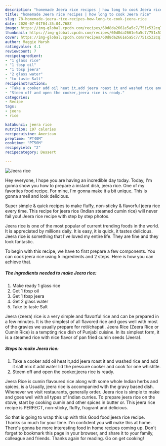 ```yaml
---
description: "homemade Jeera rice recipes | how long to cook Jeera rice"
title: "homemade Jeera rice recipes | how long to cook Jeera rice"
slug: 78-homemade-jeera-rice-recipes-how-long-to-cook-jeera-rice
date: 2020-07-01T04:35:04.768Z
image: https://img-global.cpcdn.com/recipes/60d8da2661e5a5c7/751x532cq70/jeera-rice-recipe-main-photo.jpg
thumbnail: https://img-global.cpcdn.com/recipes/60d8da2661e5a5c7/751x532cq70/jeera-rice-recipe-main-photo.jpg
cover: https://img-global.cpcdn.com/recipes/60d8da2661e5a5c7/751x532cq70/jeera-rice-recipe-main-photo.jpg
author: Maggie Marsh
ratingvalue: 4.1
reviewcount: 7
recipeingredient:
- "1 glass rice"
- "1 tbsp oil"
- "1 tbsp jeera"
- "2 glass water"
- "to taste Salt"
recipeinstructions:
- "Take a cooker add oil heat it,add jeera roast it and washed rice and add it salt mix it add water lid the pressure cooker and cook for one whishtle."
- "Steem off and open the cooker,jeera rice is ready."
categories:
- Recipe
tags:
- jeera
- rice

katakunci: jeera rice 
nutrition: 197 calories
recipecuisine: American
preptime: "PT40M"
cooktime: "PT50M"
recipeyield: "2"
recipecategory: Dessert

---
```



![Jeera rice](https://img-global.cpcdn.com/recipes/60d8da2661e5a5c7/751x532cq70/jeera-rice-recipe-main-photo.jpg)

Hey everyone, I hope you are having an incredible day today. Today, I'm gonna show you how to prepare a instant dish, jeera rice. One of my favorites food recipe. For mine, I'm gonna make it a bit unique. This is gonna smell and look delicious.

Super simple &amp; quick recipes to make fluffy, non-sticky &amp; flavorful jeera rice every time. This recipe for jeera rice (Indian steamed cumin rice) will never fail you! Jeera rice recipe with step by step photos.

Jeera rice is one of the most popular of current trending foods in the world. It is appreciated by millions daily. It is easy, it is quick, it tastes delicious. Jeera rice is something that I've loved my entire life. They are fine and they look fantastic.


To begin with this recipe, we have to first prepare a few components. You can cook jeera rice using 5 ingredients and 2 steps. Here is how you can achieve that.

<!--inarticleads1-->

##### The ingredients needed to make Jeera rice:

1. Make ready 1 glass rice
1. Get 1 tbsp oil
1. Get 1 tbsp jeera
1. Get 2 glass water
1. Take to taste Salt


Jeera (zeera) rice is a very simple and flavorful rice and can be prepared in a few minutes. It is the simplest of all flavored rice and goes well with most of the gravies we usually prepare for roti/chapati. Jeera Rice (Zeera Rice or Cumin Rice) is a tempting rice dish of Punjabi cuisine. In its simplest form, it is a steamed rice with nice flavor of pan fried cumin seeds (Jeera). 

<!--inarticleads2-->

##### Steps to make Jeera rice:

1. Take a cooker add oil heat it,add jeera roast it and washed rice and add it salt mix it add water lid the pressure cooker and cook for one whishtle.
1. Steem off and open the cooker,jeera rice is ready.


Jeera Rice is cumin flavoured rice along with some whole Indian herbs and spices, is a Usually, jeera rice is accompanied with the gravy based dish. Whenever we visit restaurants, generally order. Jeera rice is simple to make and goes well with all types of Indian curries. To prepare jeera rice on the stove, start by cooking cumin and other spices in butter or. This jeera rice recipe is PERFECT, non-sticky, fluffy, fragrant and delicious. 

So that is going to wrap this up with this Good food jeera rice recipe. Thanks so much for your time. I'm confident you will make this at home. There's gonna be more interesting food in home recipes coming up. Don't forget to bookmark this page in your browser, and share it to your family, colleague and friends. Thanks again for reading. Go on get cooking!
